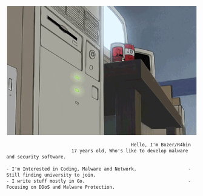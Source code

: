 <p align="center">
    <img src="qweqweqweqwe.gif" alt="----">
</p>

                                                  Hello, I'm Bozer/R4bin
                            17 years old, Who's like to develop malware and security software.

    - I'm Interested in Coding, Malware and Network.                   - Still finding university to join.
    - I write stuff mostly in Go.                                      - Focusing on DDoS and Malware Protection. 
